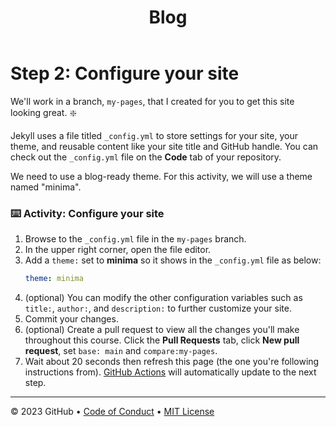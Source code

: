 <header>
  
<!-------------------------------------------------------------------------------------------------------------------------------------
 
. Style	Syntax	Keyboard shortcut	Example	Output
Bold	** ** or __ __	Command+B (Mac) or Ctrl+B (Windows/Linux)	**This is bold text**	This is bold text
Italic	* * or _ _     	Command+I (Mac) or Ctrl+I (Windows/Linux)	_This text is italicized_	This text is italicized
Strikethrough	~~ ~~	None	~~This was mistaken text~~	This was mistaken text
Bold and nested italic	** ** and _ _	None	**This text is _extremely_ important**	This text is extremely important
All bold and italic	*** ***	None	***All this text is important***	All this text is important
Subscript	<sub> </sub>	None	This is a <sub>subscript</sub> text	This is a subscript text
Superscript	<sup> </sup>	None	This is a <sup>superscript</sup> text	This is a superscript text

. Quoting text
You can quote text with a >.
Text that is not a quote
> Text that is a quote

. Color	Syntax	Example	Output
HEX	`#RRGGBB`	`#0969DA`	Screenshot of rendered GitHub Markdown showing how HEX value #0969DA appears with a blue circle.
RGB	`rgb(R,G,B)`	`rgb(9, 105, 218)`	Screenshot of rendered GitHub Markdown showing how RGB value 9, 105, 218 appears with a blue circle.
HSL	`hsl(H,S,L)`	`hsl(212, 92%, 45%)`	Screenshot of rendered GitHub Markdown showing how HSL value 212, 92%, 45% appears with a blue circle.

. Lists
  You can make an unordered list by preceding one or more lines of text with -, *, or +.
  
  - George Washington
  * John Adams
  + Thomas Jefferson
  Screenshot of rendered GitHub Markdown showing a bulleted list of the names of the first three American presidents.
  
  To order your list, precede each line with a number.
  
  1. James Madison
  1. James Monroe
  1. John Quincy Adams
  Screenshot of rendered GitHub Markdown showing a numbered list of the names of the fourth, fifth, and sixth American presidents.
  
  Nested Lists
  You can create a nested list by indenting one or more list items below another item.
  
  To create a nested list using the web editor on GitHub or a text editor that uses a monospaced font, like Visual Studio Code, you can align your list visually. Type space characters in front of your nested list item until the list marker character (- or *) lies directly below the first character of the text in the item above it.
  
  1. First list item
     - First nested list item
       - Second nested list item
  Note: In the web-based editor, you can indent or dedent one or more lines of text by first highlighting the desired lines and then using Tab or Shift+Tab respectively.
  
  Screenshot of Markdown in Visual Studio Code showing how indented bullets align vertically with the first letter of the text lines above them.
  
  Screenshot of rendered GitHub Markdown showing a numbered item followed by a bulleted item nested one level to the right, and another bulleted item nested yet further to the right.
  
  To create a nested list in the comment editor on GitHub, which doesn't use a monospaced font, you can look at the list item immediately above the nested list and count the number of characters that appear before the content of the item. Then type that number of space characters in front of the nested list item.
  
  In this example, you could add a nested list item under the list item 100. First list item by indenting the nested list item a minimum of five spaces, since there are five characters (100 .) before First list item.
  
  100. First list item
       - First nested list item
  Screenshot of rendered GitHub Markdown showing a list item prefaced by the number 100 followed by a bulleted item nested one level to the right.
  
  You can create multiple levels of nested lists using the same method. For example, because the first nested list item has seven characters (␣␣␣␣␣-␣) before the nested list content First nested list item, you would need to indent the second nested list item by at least two more characters (nine spaces minimum).
  
  100. First list item
         - First nested list item
           - Second nested list item
  Screenshot of rendered GitHub Markdown showing a list item prefaced by the number 100 followed by a bulleted item nested one level to the right, and another bulleted item nested yet further to the right.
  

---------------------------------------------------------------------------------------------------------------------->
  
<!--
  <<< Author notes: Course header >>>
  Include a 1280×640 image, course title in sentence case, and a concise description in emphasis.
  In your repository settings: enable template repository, add your 1280×640 social image, auto delete head branches.
  Add your open source license, GitHub uses MIT license.
-->

# Blog
<!-----------------------------------------------------------------------------------------------------------------------

_IoT_ 
What I've found useful during my work experience or around Internet in my troubleshooting path to reach the goal

The World’s Only Consensus-Based Automation and Control Systems Cybersecurity Standards
https://www.isa.org/standards-and-publications/isa-standards/isa-iec-62443-series-of-standards

Operation Technology OT - ISA/IEC 62443 standards 
https://verveindustrial.com/resources/blog/the-ultimate-guide-to-protecting-ot-systems-with-iec-62443/
------------------------------------------------------------------------------------------------------------------------>

</header>

<!--
  <<< Author notes: Step 2 >>>
  Start this step by acknowledging the previous step.
  Define terms and link to docs.github.com.
  Historic note: previous version checked for empty pull request, changed to the correct theme `minima`.
-->

# Step 2: Configure your site



We'll work in a branch, `my-pages`, that I created for you to get this site looking great. :sparkle:

Jekyll uses a file titled `_config.yml` to store settings for your site, your theme, and reusable content like your site title and GitHub handle. You can check out the `_config.yml` file on the **Code** tab of your repository.

We need to use a blog-ready theme. For this activity, we will use a theme named "minima".

### :keyboard: Activity: Configure your site

1. Browse to the `_config.yml` file in the `my-pages` branch.
1. In the upper right corner, open the file editor.
1. Add a `theme:` set to **minima** so it shows in the `_config.yml` file as below:
   ```yml
   theme: minima
   ```
1. (optional) You can modify the other configuration variables such as `title:`, `author:`, and `description:` to further customize your site.
1. Commit your changes.
1. (optional) Create a pull request to view all the changes you'll make throughout this course. Click the **Pull Requests** tab, click **New pull request**, set `base: main` and `compare:my-pages`.
1. Wait about 20 seconds then refresh this page (the one you're following instructions from). [GitHub Actions](https://docs.github.com/en/actions) will automatically update to the next step.

<footer>

<!--
  <<< Author notes: Footer >>>
  Add a link to get support, GitHub status page, code of conduct, license link.
-->

---



&copy; 2023 GitHub &bull; [Code of Conduct](https://www.contributor-covenant.org/version/2/1/code_of_conduct/code_of_conduct.md) &bull; [MIT License](https://gh.io/mit)

</footer>
